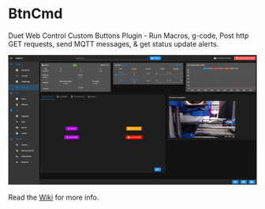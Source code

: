 # BtnCmd
Duet Web Control Custom Buttons Plugin - Run Macros, g-code, Post http GET requests, send MQTT messages, &amp; get status update alerts.

![BtnCmd Main Screen](https://github.com/MintyTrebor/BtnCmd/blob/main/wikires/BtnCmd_BLTouchTab_Main.png)

Read the [Wiki](https://github.com/MintyTrebor/BtnCmd/wiki) for more info.
